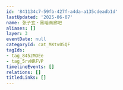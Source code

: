 ```yaml
---
id: '841134c7-59fb-427f-a4da-a135cdeadb1d'
lastUpdated: '2025-06-07'
name: 张子玄・黑暗画廊吧
aliases: []
layer: 3
eventDate: null
categoryId: cat_MXtv05QF
tagIds:
- tag_845zMOEe
- tag_5rvNRFVP
timelineEvents: []
relations: []
titledLinks: []
---
```



